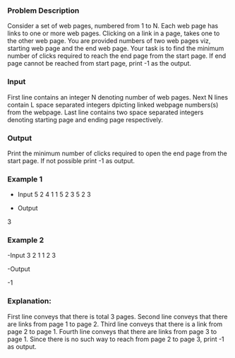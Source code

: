 ### Problem Description
Consider a set of web pages, numbered from 1 to N. Each web page has links to one or more web pages. Clicking on a link in a page, takes one to the other web page.
You are provided numbers of two web pages viz, starting web page and the end web page. Your task is to find the minimum number of clicks required to reach the end page from the start page.
If end page cannot be reached from start page, print -1 as the output. 

### Input
First line contains an integer N denoting number of web pages.
Next N lines contain L space separated integers dpicting linked webpage numbers(s) from the webpage.
Last line contains two space separated integers denoting starting page and ending page respectively.

### Output
Print the minimum number of clicks required to open the end page from the start page. If not possible print -1 as output.

### Example 1
- Input
5
2 4
1 
1 5
2 3
5 
2 3

- Output

3

### Example 2
-Input
3
2
1
1
2 3

-Output

-1

### Explanation:
First line conveys that there is total 3 pages.
Second line conveys that there are links from page 1 to page 2.
Third line conveys that there is a link from page 2 to page 1.
Fourth line conveys that there are links from page 3 to page 1.
Since there is no such way to reach from page 2 to page 3, print -1 as output.
